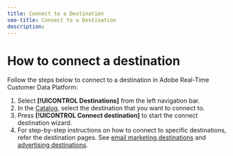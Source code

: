 ```yaml
---
title: Connect to a Destination
seo-title: Connect to a Destination
description: 
---
```


# How to connect a destination 

Follow the steps below to connect to a destination in Adobe Real-Time Customer Data Platform:

1. Select **[!UICONTROL Destinations]** from the left navigation bar. 
2. In the [Catalog](/help/rtcdp/destinations/destinations-workspace.md#catalog), select the destination that you want to connect to.
3. Press **[!UICONTROL Connect destination]** to start the connect destination wizard.
4. For step-by-step instructions on how to connect to specific destinations, refer the destination pages. See [email marketing destinations](/help/rtcdp/destinations/email-marketing-destinations.md) and [advertising destinations](/help/rtcdp/destinations/advertising-destinations.md).